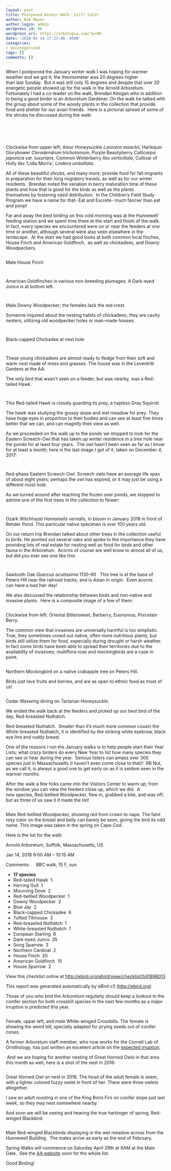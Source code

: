 ```yaml
---
layout: post
title: Postponed Winter Walk- Still Cold!
author: Bob Mayer
author_login: admin
wordpress_id: 96
wordpress_url: https://arbotopia.com/?p=96
date: '2018-01-14 17:23:48 -0500'
categories:
- Uncategorized
tags: []
comments: []
---
```





<p>When I postponed the January winter walk I was hoping for warmer weather and we got it; the thermometer&nbsp;was 20 degrees higher than&nbsp;last&nbsp;Sunday.&nbsp; But it was still only 15 degrees&nbsp;and&nbsp;despite that over 20 energetic people showed up for&nbsp;the walk in the Arnold Arboretum.&nbsp; Fortunately I had a co-leader on the walk, Brendan Keegan who in addition to being a good birder is an Arboretum Gardener. On the walk he talked with the group about some of the woody plants in the collection that provide food and shelter for our avian friends.&nbsp; Here is a&nbsp;pictorial spread&nbsp;of some of the shrubs he discussed during the walk:</p>


<p><!-- wp:image {"id":193} --></p>
 <img src="/images/2018/11/Fall-Berries-PS-2.jpg" alt="" class="wp-image-193"/>


<p><!-- wp:image {"id":192} --></p>
 <img src="/images/2018/11/Fall-Berries-PS-1.jpg" alt="" class="wp-image-192"/>


<p><!-- wp:image --></p>
 <img src="blob:https://arbotopia.com/085ff270-5495-499f-9b2a-d9253f139715" alt=""/>


<p><!-- wp:image --></p>
 <img src="blob:https://arbotopia.com/77f60ef2-e09a-4a1d-91be-f10aefb37975" alt=""/>


<p><!-- wp:image {"id":191} --></p>
 <img src="/images/2018/11/Fall-Berries-PS.jpg" alt="" class="wp-image-191"/>


<p>Clockwise from upper left; Amur Honeysuckle&nbsp;<em>Lonicera maackii</em>, Harlequin Glorybower&nbsp;<em>Clerodendrum trichotomum</em>, Purple Beautyberry&nbsp;<em>Callicarpa japonica var. luxurians</em>, Common Winterberry&nbsp;<em>Ilex verticillata</em>, Cultivar of Holly&nbsp;<em>Ilex</em>&nbsp;&lsquo;Lidia Morris&rsquo;,&nbsp;<em>Lindera umbellata</em>.</p>


<p>All of these beautiful shrubs, and many more, provide food for fall migrants in preparation for their long migratory travels, as well as for our winter residents.&nbsp; Brendan noted the variation in berry maturation&nbsp;time&nbsp;of these plants and how that&nbsp;is good for the&nbsp;birds as well as the plants themselves&nbsp;by&nbsp;fostering seed distribution.&nbsp; In the Children&rsquo;s Field Study Program we have a name for that- Eat and Excrete- much fancier than&nbsp;eat and poop!</p>


<p>Far and away the&nbsp;best birding on this cold morning was at the Hunnewell feeding station and we spent time there at the start and finish of the walk.&nbsp; In fact,&nbsp;every species we encountered were on or near the feeders at one time or another, although&nbsp;several were also seen elsewhere&nbsp;in the landscape.&nbsp; At the start we had good looks at both common local finches, House Finch and American Goldfinch,&nbsp; as well as chickadees, and Downy Woodpeckers.</p>


<p><!-- wp:image {"id":172} --></p>
 <img src="/images/2018/11/P1150645.jpg" alt="" class="wp-image-172"/>


<p>Male House Finch</p>


<p><!-- wp:image {"id":1585} --></p>
 <img src="/images/2018/01/IMG_5544.jpg" alt="" class="wp-image-1585"/>


<p><!-- wp:image {"id":174} --></p>
 <img src="/images/2018/11/IMG_5544.jpg" alt="" class="wp-image-174"/>


<p>American Goldfinches in various non-breeding plumages. A Dark-eyed Junco is at bottom left.</p>


<p><!-- wp:image {"id":1586} --></p>
 <img src="/images/2018/01/P1010496.jpg" alt="" class="wp-image-1586"/>


<p><!-- wp:image {"id":173} --></p>
 <img src="/images/2018/11/P1010496.jpg" alt="" class="wp-image-173"/>


<p>Male Downy Woodpecker; the females lack the red crest.</p>


<p>Someone inquired about the nesting habits of chickadees; they are cavity nesters, utilizing old woodpecker holes or man-made houses.</p>


<p><!-- wp:image {"id":1587} --></p>
 <img src="/images/2018/01/P1080191.jpg" alt="" class="wp-image-1587"/>


<p><!-- wp:image {"id":175} --></p>
 <img src="/images/2018/11/P1080191.jpg" alt="" class="wp-image-175"/>


<p>Black-capped Chickadee at nest hole</p>


<p><!-- wp:image {"id":1588,"align":"center"} --></p>
<div class="wp-block-image">
<figure class="aligncenter"><img src="/images/2018/01/P1090443.jpg" alt="" class="wp-image-1588"/>
</div>


<p><!-- wp:image {"id":176} --></p>
 <img src="/images/2018/11/P1090443.jpg" alt="" class="wp-image-176"/>


<p>These young chickadees are almost ready to fledge from their soft and warm nest made of moss and grasses. The house was in the Leventritt Gardens at the AA.</p>


<p>The only bird that wasn&rsquo;t seen on a feeder, but was nearby, was&nbsp;a Red-tailed Hawk.</p>


<p><!-- wp:image {"id":1589} --></p>
 <img src="/images/2018/01/R-T-Hawk-3.jpg" alt="" class="wp-image-1589"/>


<p><!-- wp:image {"id":177} --></p>
 <img src="/images/2018/11/R-T-Hawk-1.jpg" alt="" class="wp-image-177"/>


<p>This Red-tailed Hawk is closely guarding its prey, a hapless Gray Squirrel</p>


<p>The hawk was studying the grassy slope and wet meadow for prey. They have huge eyes in proportion to their bodies and can see at least five times better that we can, and can magnify their&nbsp;view as well.</p>


<p>As we proceeded on the walk up to the ponds we stopped to look for the Eastern Screech-Owl&nbsp;that has taken up winter residence in a tree hole near the ponds for at least four years.&nbsp; The owl hasn&rsquo;t been seen as far as I know for at least a month; here is the last image I got of it, taken on December 4, 2017:</p>


<p><!-- wp:image {"id":178} --></p>
 <img src="/images/2018/11/P1010217.jpg" alt="" class="wp-image-178"/>


<p><!-- wp:image {"id":1590} --></p>
 <img src="/images/2018/01/P1010047.jpg" alt="" class="wp-image-1590"/>


<p>Red-phase Eastern Screech-Owl. Screech owls have an average life span of&nbsp;about eight years; perhaps the owl has expired, or it may just be using a different roost hole.</p>


<p>As we turned around after&nbsp;reaching the frozen over ponds,&nbsp;we stopped to admire one of the first trees in the collection to flower:</p>


<p><!-- wp:image {"id":179} --></p>
 <img src="/images/2018/11/P1010509.jpg" alt="" class="wp-image-179"/>


<p><!-- wp:image {"id":1591} --></p>
 <img src="/images/2018/01/P1010509.jpg" alt="" class="wp-image-1591"/>


<p>Ozark Witchhazel&nbsp;<em>Hamamelis vernalis</em>, in bloom in January 2018 in front of Rehder Pond. This particular native specimen is over 100 years old.</p>


<p>On our return trip Brendan talked about other trees in the collection useful to birds. He pointed out several oaks and spoke to the importance they have providing lots of&nbsp;real estate for nesting well as food for birds and other fauna in the Arboretum.&nbsp; Acorns of course are well know to almost all of us, but did you ever see one like this:</p>


<p><!-- wp:image {"id":1592} --></p>
 <img src="/images/2018/01/IMG_0789.jpg" alt="" class="wp-image-1592"/>


<p><!-- wp:image {"id":180} --></p>
 <img src="/images/2018/11/IMG_0789.jpg" alt="" class="wp-image-180"/>


<p>Sawtooth Oak&nbsp;<em>Quercus acutissima</em>&nbsp;1130-60&nbsp; &nbsp;This tree is at the base of Peters Hill near the railroad tracks, and is Asian in origin.&nbsp; Even acorns can&nbsp;have a bad hair day!</p>


<p>We also discussed the relationship between birds and non-native&nbsp;and invasive plants.&nbsp; Here is a&nbsp;composite image of a few of them:</p>


<p><!-- wp:image {"id":214} --></p>
 <img src="/images/2018/11/invasives-1.jpg" alt="" class="wp-image-214"/>


<p>Clockwise from left: Oriental Bittersweet, Barberry, Euonymus, Porcelain Berry.</p>


<p>The common view that invasives are universally harmful is too simplistic. True, they sometimes crowd out native,&nbsp;often more nutritious plants, but birds still utilize them for food, especially during drought or harsh weather.&nbsp; In fact some birds have been able to spread their territories due to the availability of invasives; multiflora rose and mockingbirds are a case in point.</p>


<p><!-- wp:image {"id":182} --></p>
 <img src="/images/2018/11/P1150229.jpg" alt="" class="wp-image-182"/>


<p>Northern Mockingbird on a native crabapple tree on Peters Hill.</p>


<p>Birds just love fruits and berries,&nbsp;and are as open to ethnic food as most of us!</p>


<p><!-- wp:image {"id":187} --></p>
 <img src="/images/2018/11/P1170776.jpg" alt="" class="wp-image-187"/>


<p>Cedar Waxwing dining on Tartarian Honeysuckle.</p>


<p>We ended the walk back at the feeders and picked up our best bird of the day, Red-breasted Nuthatch.</p>


<p>Red-breasted Nuthatch.&nbsp; Smaller than it&rsquo;s much more common cousin the White-breasted Nuthatch, it is identified by the striking white eyebrow, black eye line and ruddy breast.</p>


<p>One of the reasons I run the January walks is to help people&nbsp;start their Year Lists; what crazy birders do every New Year to&nbsp;list how many species they can&nbsp;see or hear&nbsp;during the year.&nbsp; Serious listers can amass over 300 species just in Massachusetts (I haven&rsquo;t even come close to that)!&nbsp; RB Nut, as we call it, is always a good one to get early on as it is seldom seen in the warmer months.</p>


<p>After the walk a few&nbsp;folks came into the Visitors Center to warm up; from the window&nbsp;you can view the feeders close up, which we did.&nbsp; A new&nbsp;species, Red-bellied Woodpecker, flew in, grabbed a bite, and was off; but as three of us saw it it made the list!</p>


<p><!-- wp:image {"id":183} --></p>
 <img src="/images/2018/11/P1270442.jpg" alt="" class="wp-image-183"/>


<p>Male Red-bellied Woodpecker, showing red from crown to nape. The faint rosy color on the breast and belly can barely be seen, giving the bird its odd name. This image was taken in the spring on Cape Cod.</p>


<p>Here is the list for the walk:</p>


<p>Arnold Arboretum, Suffolk, Massachusetts, US</p>


<p>Jan 14, 2018 9:00 AM &ndash; 10:15 AM</p>


<p>Comments: &nbsp;&nbsp;&nbsp;&nbsp;BBC walk, 15 F, sun</p>


<p><!-- wp:list --></p>
<ul>
<li><strong>17 species</strong></li>
<li>Red-tailed Hawk &nbsp;1</li>
<li>Herring Gull &nbsp;1</li>
<li>Mourning Dove &nbsp;2</li>
<li>Red-bellied Woodpecker &nbsp;1</li>
<li>Downy Woodpecker &nbsp;2</li>
<li>Blue Jay &nbsp;2</li>
<li>Black-capped Chickadee &nbsp;6</li>
<li>Tufted Titmouse &nbsp;3</li>
<li>Red-breasted Nuthatch &nbsp;1</li>
<li>White-breasted Nuthatch &nbsp;1</li>
<li>European Starling &nbsp;6</li>
<li>Dark-eyed Junco &nbsp;35</li>
<li>Song Sparrow &nbsp;3</li>
<li>Northern Cardinal &nbsp;2</li>
<li>House Finch &nbsp;20</li>
<li>American Goldfinch &nbsp;15</li>
<li>House Sparrow &nbsp;2</li>
</ul>
<p><!-- /wp:list --></p>


<p>View this checklist online at&nbsp;<a href="http://ebird.org/ebird/view/checklist/S41898013">http://ebird.org/ebird/view/checklist/S41898013</a></p>


<p>This report was generated automatically by eBird v3 (<a href="http://ebird.org/">http://ebird.org</a>)</p>


<p>Those of you who bird the Arboretum regularly should keep a lookout in the conifer section for both crossbill species in the next few months as a major irruption is predicted this year.</p>


<p><!-- wp:image {"id":186} --></p>
 <img src="/images/2018/11/P1030055.jpg" alt="" class="wp-image-186"/>


<p>Female, upper left, and male White-winged Crossbills. The female is showing the weird bill, specially adapted for prying seeds out of conifer cones.</p>


<p>A former Arboretum staff member, who now works for the Cornell Lab of Ornithology, has just written an excellent article on the&nbsp;<a href="https://web.archive.org/web/20180401052920/https://goo.gl/LQXiaQ">expected irruption</a>.</p>


<p>&nbsp;And we are hoping for another nesting of Great Horned Owls in that area this month as well, here is a shot of the nest in 2016:</p>


<p><!-- wp:image {"id":185} --></p>
 <img src="/images/2018/11/P1120355.jpg" alt="" class="wp-image-185"/>


<p>Great Horned Owl on nest in 2016. The head of the adult female is seem, with a lighter colored fuzzy owlet in front of her. There were three owlets altogether.</p>


<p>I saw an adult roosting in one of the King Boris Firs on conifer slope just last week, so they may nest somewhere nearby.</p>


<p>And soon we will be seeing and hearing the true harbinger of spring, Red-winged Blackbird:</p>


<p><!-- wp:image {"id":184} --></p>
 <img src="/images/2018/11/P1130421.jpg" alt="" class="wp-image-184"/>


<p>Male Red-winged Blackbirds displaying in the wet meadow across from the Hunnewell Building.&nbsp; The males arrive as early as the end of February.</p>


<p>Spring Walks will commence on Saturday April 28th at 8AM at the Main Gate.&nbsp;&nbsp;See the&nbsp;<a href="https://web.archive.org/web/20180401052920/https://www.arboretum.harvard.edu/">AA website</a>&nbsp;soon for the whole list.</p>


<p>Good Birding!<br></p>
